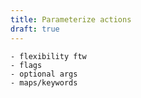 ```yaml
---
title: Parameterize actions
draft: true
---
```


    - flexibility ftw
    - flags
    - optional args
    - maps/keywords

